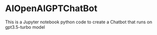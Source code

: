 # AIOpenAIGPTChatBot
This is a Jupyter notebook python code to create a Chatbot that runs on gpt3.5-turbo model
